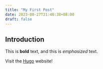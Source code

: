 ```yaml
---
title: "My First Post"
date: 2023-08-27T21:40:38+08:00
draft: false
---
```

## Introduction

This is **bold** text, and this is *emphasized* text.

Visit the [Hugo](https://gohugo.io) website!
